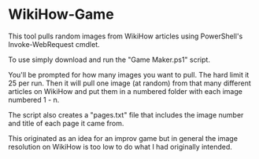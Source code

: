 # WikiHow-Game
This tool pulls random images from WikiHow articles using PowerShell's Invoke-WebRequest cmdlet.

To use simply download and run the "Game Maker.ps1" script. 

You'll be prompted for how many images you want to pull. The hard limit it 25 per run. 
Then it will pull one image (at random) from that many different articles on WikiHow and put them in a numbered folder with each image numbered 1 - n.

The script also creates a "pages.txt" file that includes the image number and title of each page it came from.

This originated as an idea for an improv game but in general the image resolution on WikiHow is too low to do what I had originally intended.

